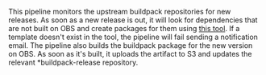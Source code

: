 This pipeline monitors the upstream buildpack repositories for new releases. As soon as a new release is out,
it will look for dependencies that are not built on OBS and create packages for them using [this tool](https://github.com/suse/cf-obs-binary-builder). If a template doesn't exist in the tool, the pipeline will fail sending a notification email.
The pipeline also builds the buildpack package for the new version on OBS. As soon as it's built, it uploads the artifact to S3 and updates the relevant *buildpack-release repository.
